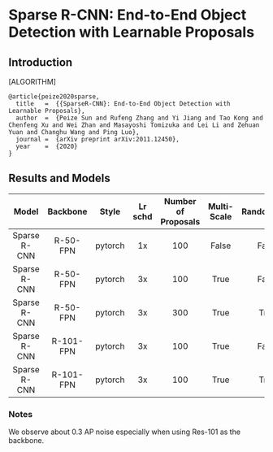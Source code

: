 # Sparse R-CNN: End-to-End Object Detection with Learnable Proposals

## Introduction

[ALGORITHM]

```
@article{peize2020sparse,
  title   =  {{SparseR-CNN}: End-to-End Object Detection with Learnable Proposals},
  author  =  {Peize Sun and Rufeng Zhang and Yi Jiang and Tao Kong and Chenfeng Xu and Wei Zhan and Masayoshi Tomizuka and Lei Li and Zehuan Yuan and Changhu Wang and Ping Luo},
  journal =  {arXiv preprint arXiv:2011.12450},
  year    =  {2020}
}
```

## Results and Models

| Model        | Backbone  | Style   | Lr schd | Number of Proposals |Multi-Scale| RandomCrop  | box AP  | Config | Download |
|:------------:|:---------:|:-------:|:-------:|:-------:            |:-------: |:---------:|:------:|:------:|:--------:|
| Sparse R-CNN | R-50-FPN  | pytorch | 1x      |   100               | False     |  False     |  37.9  |         |       |
| Sparse R-CNN | R-50-FPN  | pytorch | 3x      |   100               | True     |   False     |  42.8  |         |       |
| Sparse R-CNN | R-50-FPN  | pytorch | 3x      |   300               | True      |  True      |  45.0  |         |       |
| Sparse R-CNN | R-101-FPN | pytorch | 3x      |   100               | True      |  False     |  44.2  |         |       |
| Sparse R-CNN | R-101-FPN | pytorch | 3x      |   100               | True      |  True      |  46.2  |         |       |

### Notes

We observe about 0.3 AP noise especially when using Res-101 as the backbone.
